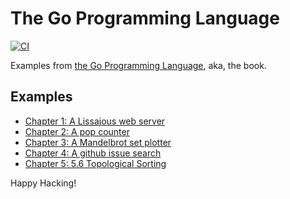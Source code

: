 # The Go Programming Language

[![CI](https://github.com/keithnoguchi/book-go/actions/workflows/ci.yml/badge.svg)](
https://github.com/keithnoguchi/book-go/actions)

[the go programming language]: https://www.gopl.io/

Examples from [the Go Programming Language], aka, the book.

## Examples

- [Chapter 1: A Lissajous web server](ch01/main.go)
- [Chapter 2: A pop counter](ch02/main.go)
- [Chapter 3: A Mandelbrot set plotter](ch03/main.go)
- [Chapter 4: A github issue search](ch04/main.go)
- [Chapter 5: 5.6 Topological Sorting](ch05/main.go)

Happy Hacking!
